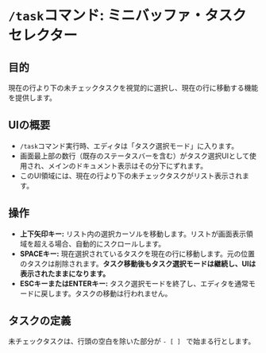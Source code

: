 # `/task`コマンド: ミニバッファ・タスクセレクター

## 目的
現在の行より下の未チェックタスクを視覚的に選択し、現在の行に移動する機能を提供します。

## UIの概要
*   `/task`コマンド実行時、エディタは「タスク選択モード」に入ります。
*   画面最上部の数行（既存のステータスバーを含む）がタスク選択UIとして使用され、メインのドキュメント表示はその分下にずれます。
*   このUI領域には、現在の行より下の未チェックタスクがリスト表示されます。

## 操作
*   **上下矢印キー:** リスト内の選択カーソルを移動します。リストが画面表示領域を超える場合、自動的にスクロールします。
*   **SPACEキー:** 現在選択されているタスクを現在の行に移動します。元の位置のタスクは削除されます。**タスク移動後もタスク選択モードは継続し、UIは表示されたままになります。**
*   **ESCキーまたはENTERキー:** タスク選択モードを終了し、エディタを通常モードに戻します。タスクの移動は行われません。

## タスクの定義
未チェックタスクは、行頭の空白を除いた部分が `- [ ] ` で始まる行とします。
